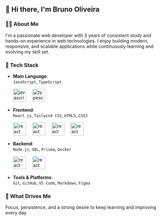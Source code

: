 ## 👋 Hi there, I'm Bruno Oliveira

### 🧑‍💻 About Me
I'm a passionate web developer with 3 years of consistent study and hands-on experience in web technologies. I enjoy building modern, responsive, and scalable applications while continuously learning and evolving my skill set.

### 🚀 Tech Stack

- **Main Language**:  
  `JavaScript`, `TypeScript`
  <div align="left">
   <img src="https://cdn.jsdelivr.net/gh/devicons/devicon/icons/javascript/javascript-original.svg" height="40" alt="javascript logo"  />
    <img width="12" />
    <img src="https://cdn.jsdelivr.net/gh/devicons/devicon/icons/typescript/typescript-original.svg" height="40" alt="typescript logo"  />
    <img width="12" />
  </div>

- **Frontend**:  
  `React.js`, `Tailwind CSS`, `HTML5`, `CSS3`
   <div align="left">
    <img src="https://cdn.jsdelivr.net/gh/devicons/devicon/icons/react/react-original.svg" height="40" alt="react logo"  />
    <img width="12" />
    <img src="https://cdn.jsdelivr.net/gh/devicons/devicon/icons/tailwindcss/tailwindcss-original.svg" height="40" alt="react logo"  />
    <img width="12" />
    <img src="https://cdn.jsdelivr.net/gh/devicons/devicon/icons/html5/html5-original.svg" height="40" alt="react logo"  />
    <img width="12" />
    <img src="https://cdn.jsdelivr.net/gh/devicons/devicon/icons/css3/css3-original.svg" height="40" alt="react logo"  />
    <img width="12" />
  </div>

- **Backend**:  
  `Node.js`, `SQL`, `Prisma`, `Docker`
     <div align="left">
    <img src="https://cdn.jsdelivr.net/gh/devicons/devicon/icons/nodejs/nodejs-original.svg" height="40" alt="react logo"  />
    <img width="12" />
    <img src="https://cdn.jsdelivr.net/gh/devicons/devicon/icons/docker/docker-original.svg" height="40" alt="react logo"  />
    <img width="12" />
  </div>

- **Tools & Platforms**:  
  `Git`, `GitHub`, `VS Code`, `Markdown`, `Figma`

### 🎯 What Drives Me
Focus, persistence, and a strong desire to keep learning and improving every day.
